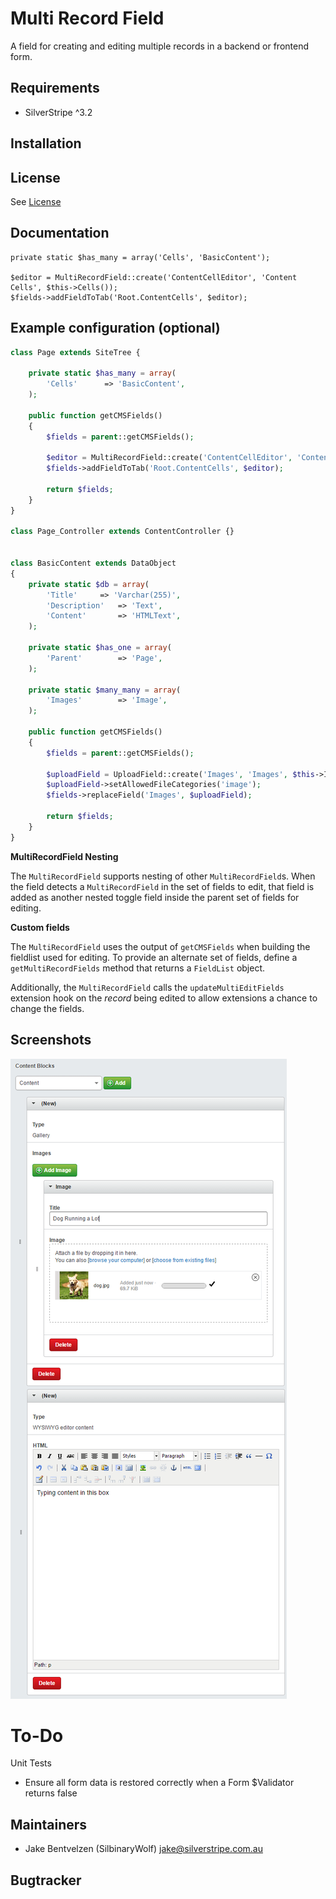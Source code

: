 # Multi Record Field

A field for creating and editing multiple records in a backend or frontend form.

## Requirements

 * SilverStripe ^3.2
 
## Installation


## License
See [License](LICENSE.md)

## Documentation
 
```
private static $has_many = array('Cells', 'BasicContent');

$editor = MultiRecordField::create('ContentCellEditor', 'Content Cells', $this->Cells());
$fields->addFieldToTab('Root.ContentCells', $editor);
```


## Example configuration (optional)

```php
class Page extends SiteTree {
	
	private static $has_many = array(
        'Cells'      => 'BasicContent',
    );

    public function getCMSFields()
    {
        $fields = parent::getCMSFields();

        $editor = MultiRecordField::create('ContentCellEditor', 'Content Cells', $this->Cells());
        $fields->addFieldToTab('Root.ContentCells', $editor);

        return $fields;
    }
}

class Page_Controller extends ContentController {}


class BasicContent extends DataObject
{
    private static $db = array(
        'Title'     => 'Varchar(255)',
        'Description'   => 'Text',
        'Content'       => 'HTMLText',
    );

    private static $has_one = array(
        'Parent'        => 'Page',
    );

    private static $many_many = array(
        'Images'        => 'Image',
    );

    public function getCMSFields()
    {
        $fields = parent::getCMSFields();

        $uploadField = UploadField::create('Images', 'Images', $this->Images());
        $uploadField->setAllowedFileCategories('image');
        $fields->replaceField('Images', $uploadField);

        return $fields;
    }
}

```

**MultiRecordField Nesting**

The `MultiRecordField` supports nesting of other 
`MultiRecordField`s. When the field detects a `MultiRecordField` 
in the set of fields to edit, that field is added as another nested toggle 
field inside the parent set of fields for editing. 

**Custom fields**

The `MultiRecordField` uses the output of `getCMSFields` when building
the fieldlist used for editing. To provide an alternate set of fields, define
a `getMultiRecordFields` method that returns a `FieldList` object.

Additionally, the `MultiRecordField` calls the `updateMultiEditFields` 
extension hook on the _record_ being edited to allow extensions a chance to
change the fields. 

## Screenshots

![Alt text](/screenshots/1.png "Image of using Elemental with MultiRecordField")

# To-Do

Unit Tests
- Ensure all form data is restored correctly when a Form $Validator returns false

## Maintainers

* Jake Bentvelzen (SilbinaryWolf) <jake@silverstripe.com.au>
 
## Bugtracker
